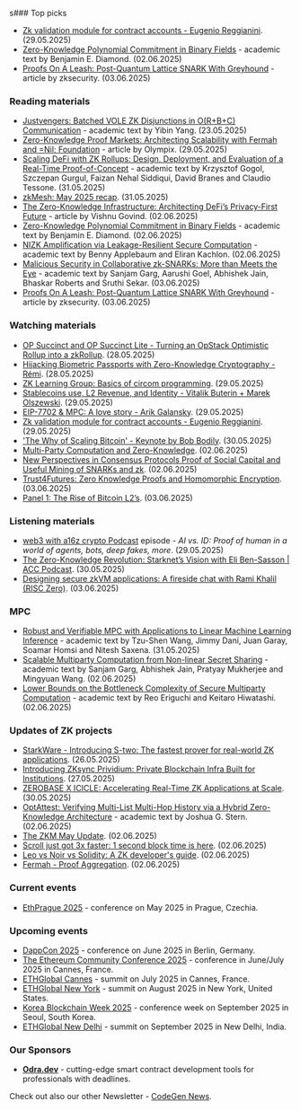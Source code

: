 s### Top picks
* [Zk validation module for contract accounts - Eugenio Reggianini](https://www.youtube.com/watch?v=eoQnATfPSTY). (29.05.2025)
* [Zero-Knowledge Polynomial Commitment in Binary Fields](https://eprint.iacr.org/2025/1015.pdf) - academic text by Benjamin E. Diamond. (02.06.2025)
* [Proofs On A Leash: Post-Quantum Lattice SNARK With Greyhound](https://blog.zksecurity.xyz/posts/greyhound/) - article by zksecurity. (03.06.2025)

### Reading materials 
* [Justvengers: Batched VOLE ZK Disjunctions in O(R+B+C) Communication](https://eprint.iacr.org/2025/936.pdf) - academic text by Yibin Yang. (23.05.2025)
* [Zero-Knowledge Proof Markets: Architecting Scalability with Fermah and =Nil; Foundation](https://olympixai.medium.com/zero-knowledge-proof-markets-architecting-scalability-with-fermah-and-nil-foundation-64469e079d64) - article by Olympix. (29.05.2025)
* [Scaling DeFi with ZK Rollups: Design, Deployment, and Evaluation of a Real-Time Proof-of-Concept](https://arxiv.org/pdf/2506.00500) - academic text by  Krzysztof Gogol, Szczepan Gurgul, Faizan Nehal Siddiqui, David Branes and Claudio Tessone. (31.05.2025)
* [zkMesh: May 2025 recap](https://zkmesh.substack.com/p/zk-mesh-may-2025-recap). (31.05.2025)
* [The Zero-Knowledge Infrastructure: Architecting DeFi’s Privacy-First Future](https://vishnugovind10.medium.com/the-zero-knowledge-infrastructure-architecting-defis-privacy-first-future-097cd218d2e0) - article by Vishnu Govind. (02.06.2025)
* [Zero-Knowledge Polynomial Commitment in Binary Fields](https://eprint.iacr.org/2025/1015.pdf) - academic text by Benjamin E. Diamond. (02.06.2025)
* [NIZK Amplification via Leakage-Resilient Secure Computation](https://eprint.iacr.org/2025/995.pdf) - academic text by Benny Applebaum and Eliran Kachlon. (02.06.2025)
* [Malicious Security in Collaborative zk-SNARKs: More than Meets the Eye](https://eprint.iacr.org/2025/1026.pdf) - academic text by Sanjam Garg, Aarushi Goel, Abhishek Jain, Bhaskar Roberts and Sruthi Sekar. (03.06.2025)
* [Proofs On A Leash: Post-Quantum Lattice SNARK With Greyhound](https://blog.zksecurity.xyz/posts/greyhound/) - article by zksecurity. (03.06.2025)

### Watching materials
* [OP Succinct and OP Succinct Lite - Turning an OpStack Optimistic Rollup into a zkRollup](https://www.youtube.com/watch?v=TpgcZWvY-h4). (28.05.2025)
* [Hijacking Biometric Passports with Zero-Knowledge Cryptography - Rémi](https://www.youtube.com/watch?v=hFUHuN0g5ls). (28.05.2025)
* [ZK Learning Group: Basics of circom programming](https://www.youtube.com/watch?v=6DqvptiEQGM). (29.05.2025)
* [Stablecoins use, L2 Revenue, and Identity - Vitalik Buterin + Marek Olszewski](https://www.youtube.com/watch?v=xR9jliKJfeE). (29.05.2025)
* [EIP-7702 & MPC: A love story - Arik Galansky](https://www.youtube.com/watch?v=ujYWdQggRwc). (29.05.2025)
* [Zk validation module for contract accounts - Eugenio Reggianini](https://www.youtube.com/watch?v=eoQnATfPSTY). (29.05.2025)
* ['The Why of Scaling Bitcoin' - Keynote by Bob Bodily](https://www.youtube.com/watch?v=KrVYOP5bJmU). (30.05.2025)
* [Multi-Party Computation and Zero-Knowledge](https://www.youtube.com/watch?v=wwIvgpTJmao). (02.06.2025)
* [New Perspectives in Consensus Protocols Proof of Social Capital and Useful Mining of SNARKs and zk](https://www.youtube.com/watch?v=BmuZeyTTLMc). (02.06.2025)
* [Trust4Futures: Zero Knowledge Proofs and Homomorphic Encryption](https://www.youtube.com/watch?v=J03UE89Qw8E). (03.06.2025)
* [Panel 1: The Rise of Bitcoin L2’s](https://www.youtube.com/watch?v=LBOLpgJPUOc). (03.06.2025)
 
### Listening materials
* [web3 with a16z crypto Podcast](https://a16zcrypto.com/posts/podcast/proof-of-human-privacy-ai-agents-bots-deepfakes-world-orb/) episode - *AI vs. ID: Proof of human in a world of agents, bots, deep fakes, more*. (29.05.2025)
* [The Zero-Knowledge Revolution: Starknet’s Vision with Eli Ben-Sasson | ACC Podcast](https://www.youtube.com/watch?v=ns-NbJt11pY). (30.05.2025)
* [Designing secure zkVM applications: A fireside chat with Rami Khalil (RISC Zero)](https://www.youtube.com/watch?v=fQ4T8D-YhbQ). (03.06.2025)
 
### MPC
* [Robust and Verifiable MPC with Applications to Linear Machine Learning Inference](https://arxiv.org/pdf/2506.00518) - academic text by Tzu-Shen Wang, Jimmy Dani, Juan Garay, Soamar Homsi and Nitesh Saxena. (31.05.2025)
* [Scalable Multiparty Computation from Non-linear Secret Sharing](https://eprint.iacr.org/2025/1007.pdf) - academic text by Sanjam Garg, Abhishek Jain, Pratyay Mukherjee and Mingyuan Wang. (02.06.2025)
* [Lower Bounds on the Bottleneck Complexity of Secure Multiparty Computation](https://eprint.iacr.org/2025/990.pdf) - academic text by Reo Eriguchi and Keitaro Hiwatashi. (02.06.2025)

### Updates of ZK projects
* [StarkWare - Introducing S-two: The fastest prover for real-world ZK applications](https://starkware.co/blog/s-two-prover/). (26.05.2025)
* [Introducing ZKsync Prividium: Private Blockchain Infra Built for Institutions](https://zksync.mirror.xyz/-22Hu5ugeOtchnp1ut44Zehfh5yolKlu9nubFdJLMD0). (27.05.2025)
* [ZEROBASE X ICICLE: Accelerating Real-Time ZK Applications at Scale](https://medium.com/@ingonyama/zerobase-x-icicle-accelerating-real-time-zk-applications-at-scale-b0b9451b4172). (30.05.2025)
* [OptAttest: Verifying Multi-List Multi-Hop History via a Hybrid Zero-Knowledge Architecture](https://eprint.iacr.org/2025/974.pdf) - academic text by Joshua G. Stern. (02.06.2025)
* [The ZKM May Update](https://www.zkm.io/blog/the-zkm-may-update-2025). (02.06.2025)
* [Scroll just got 3x faster: 1 second block time is here](https://scroll.io/blog/1-second-block-time). (02.06.2025)
* [Leo vs Noir vs Solidity: A ZK developer's guide](https://aleo.org/post/leo-noir-solidity-zk-developers-guide/). (02.06.2025)
* [Fermah - Proof Aggregation](https://www.fermah.xyz/blog-posts/proof-aggregation). (02.06.2025)
 
### Current events
* [EthPrague 2025](https://ethprague.com/) - conference on May 2025 in Prague, Czechia.

### Upcoming events
* [DappCon 2025](https://dappcon.io/#about) - conference on June 2025 in Berlin, Germany.
* [The Ethereum Community Conference 2025](https://ethcc.io/) - conference in June/July 2025 in Cannes, France.
* [ETHGlobal Cannes](https://ethglobal.com/events/cannes) - summit on July 2025 in Cannes, France.
* [ETHGlobal New York](https://ethglobal.com/events/newyork2025) - summit on August 2025 in New York, United States.
* [Korea Blockchain Week 2025](https://koreablockchainweek.com/) - conference week on September 2025 in Seoul, South Korea.
* [ETHGlobal New Delhi](https://ethglobal.com/events/newdelhi) - summit on September 2025 in New Delhi, India.

### Our Sponsors
* **[Odra.dev](https://odra.dev)** - cutting-edge smart contract development tools for professionals with deadlines.

Check out also our other Newsletter - [CodeGen News](https://codegen.substack.com/p/codegen-news-for-2025-06-04). 

